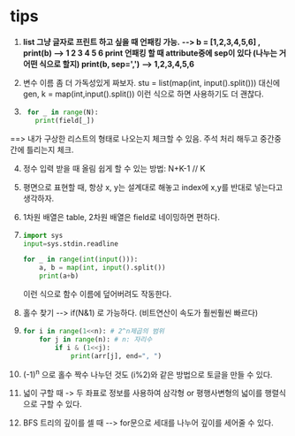 # tips



1. **list 그냥 글자로 프린트 하고 싶을 때 언패킹 가능.**
   **--> b = [1,2,3,4,5,6] , print(b)
   --> 1 2 3 4 5 6
   print 언패킹 할 때 attribute중에 sep이 있다 (나누는 거 어떤 식으로 할지)
   print(b, sep=',')**
   **--> 1,2,3,4,5,6**

2. 변수 이름 좀 더 가독성있게 짜보자.
   stu = list(map(int, input().split())) 대신에
   gen, k = map(int,input().split()) 이런 식으로 하면 사용하기도 더 괜찮다.

3. ```python
    for _ in range(N):
      print(field[_])
    ```

  ==> 내가 구상한 리스트의 형태로 나오는지 체크할 수 있음. 주석 처리 해두고 중간중간에 틀리는지 체크.


4. 정수 입력 받을 때 올림 쉽게 할 수 있는 방법: N+K-1 // K



5. 평면으로 표현할 때, 항상 x, y는 설계대로 해놓고 index에 x,y를 반대로 넣는다고 생각하자.



6. 1차원 배열은 table, 2차원 배열은 field로 네이밍하면 편하다.



7. ```python
   import sys
   input=sys.stdin.readline
   
   for _ in range(int(input())):
       a, b = map(int, input().split())
       print(a+b)
   ```

   이런 식으로 함수 이름에 덮어버려도 작동한다.



8. 홀수 찾기 --> if(N&1) 로 가능하다. (비트연산이 속도가 훨씬훨씬 빠르다)



9. ```python
   for i in range(1<<n): # 2^n제곱의 범위
       for j in range(n): # n: 자리수
           if i & (1<<j):
               print(arr[j], end=", ")
   ```



10. (-1)<sup>n</sup> 으로 홀수 짝수 나누던 것도 (i%2)와 같은 방법으로 토글을 만들 수 있다.



11. 넓이 구할 때
    -> 두 좌표로 정보를 사용하여 삼각형 or 평행사변형의 넓이를 행렬식으로 구할 수 있다.



12. BFS 트리의 깊이를 셀 때
    --> for문으로 세대를 나누어 깊이를 세어줄 수 있다.